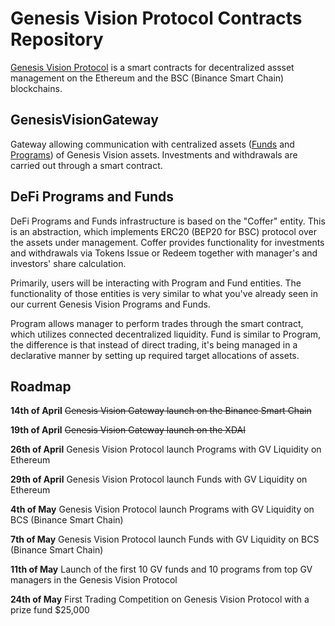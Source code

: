 # Genesis Vision Protocol Contracts Repository

[Genesis Vision Protocol](https://genesis.vision) is a smart contracts for decentralized assset management on the Ethereum and the BSC (Binance Smart Chain) blockchains.

## GenesisVisionGateway

Gateway allowing communication with centralized assets ([Funds](https://genesis.vision/invest/funds) and [Programs](https://genesis.vision/invest/programs)) of Genesis Vision assets. Investments and withdrawals are carried out through a smart contract.

## DeFi Programs and Funds

DeFi Programs and Funds infrastructure is based on the "Coffer" entity. This is an abstraction, which implements ERC20 (BEP20 for BSC) protocol over the assets under management. Coffer provides functionality for investments and withdrawals via Tokens Issue or Redeem together with manager's and investors' share calculation.

Primarily, users will be interacting with Program and Fund entities. The functionality of those entities is very similar to what you've already seen in our current Genesis Vision Programs and Funds.

Program allows manager to perform trades through the smart contract, which utilizes connected decentralized liquidity. Fund is similar to Program, the difference is that instead of direct trading, it's being managed in a declarative manner by setting up required target allocations of assets.

## Roadmap

**14th of April**
~~Genesis Vision Gateway launch on the Binance Smart Chain~~

**19th of April**
~~Genesis Vision Gateway launch on the XDAI~~

**26th of April**
Genesis Vision Protocol launch Programs with GV Liquidity on Ethereum

**29th of April**
Genesis Vision Protocol launch Funds with GV Liquidity on Ethereum

**4th of May**
Genesis Vision Protocol launch Programs with GV Liquidity on BCS (Binance Smart Chain)

**7th of May**
Genesis Vision Protocol launch Funds with GV Liquidity on BCS (Binance Smart Chain)

**11th of May**
Launch of the first 10 GV funds and 10 programs from top GV managers in the Genesis Vision Protocol

**24th of May**
First Trading Competition on Genesis Vision Protocol with a prize fund $25,000
